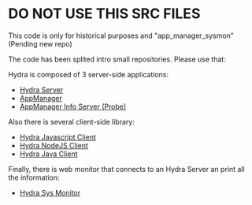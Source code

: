 # DO NOT USE THIS SRC FILES

This code is only for historical purposes and "app_manager_sysmon" (Pending new repo)  

The code has been splited intro small repositories. Please use that:  

Hydra is composed of 3 server-side applications:
* <a href="https://github.com/innotech/hydra_server">Hydra Server</a>
* <a href="https://github.com/innotech/hydra_app_manager">AppManager</a>
* <a href="https://github.com/innotech/hydra_basic_probe">AppManager Info Server (Probe)</a>

Also there is several client-side library:
* <a href="https://github.com/innotech/hydra_javascript_client">Hydra Javascript Client</a>
* <a href="https://github.com/innotech/hydra_node_client">Hydra NodeJS Client</a>
* <a href="https://github.com/innotech/hydra-java-client">Hydra Java Client</a>

Finally, there is web monitor that connects to an Hydra Server an print all the information:
* <a href="https://github.com/innotech/hydra/tree/master/src/app_manager_sysmon">Hydra Sys Monitor</a>
